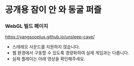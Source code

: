 # 공개용 잠이 안 와 동굴 퍼즐

### WebGL 빌드 페이지

https://yangsooplus.github.io/unsleep-cave/

- 스테레오 사운드를 지원하지 않습니다.
- 웹 환경에서 구동할 수 있도록 경량화하여 실제 게임과는 다릅니다.
- 실제 플레이는 아래 영상을 확인해주세요.

